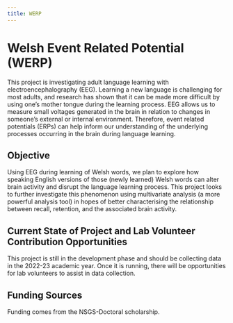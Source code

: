 ```yaml
---
title: WERP
---
```


# Welsh Event Related Potential (WERP)

This project is investigating adult language learning with electroencephalography (EEG). Learning a new language is challenging for most adults, and research has shown that it can be made more difficult by using one’s mother tongue during the learning process. EEG allows us to measure small voltages generated in the brain in relation to changes in someone’s external or internal environment. Therefore, event related potentials (ERPs) can help inform our understanding of the underlying processes occurring in the brain during language learning. 

## Objective

Using EEG during learning of Welsh words, we plan to explore how speaking English versions of those (newly learned) Welsh words can alter brain activity and disrupt the language learning process. This project looks to further investigate this phenomenon using multivariate analysis (a more powerful analysis tool) in hopes of better characterising the relationship between recall, retention, and the associated brain activity. 

## Current State of Project and Lab Volunteer Contribution Opportunities

This project is still in the development phase and should be collecting data in the 2022-23 academic year. Once it is running, there will be opportunities for lab volunteers to assist in data collection.

## Funding Sources

Funding comes from the NSGS-Doctoral scholarship.

